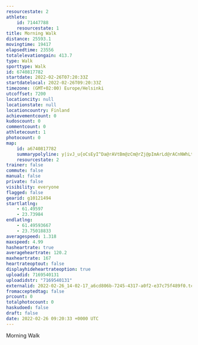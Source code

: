 ```yaml
---
resourcestate: 2
athlete:
    id: 71447788
    resourcestate: 1
title: Morning Walk
distance: 25593.1
movingtime: 19417
elapsedtime: 23556
totalelevationgain: 413.7
type: Walk
sporttype: Walk
id: 6740817782
startdate: 2022-02-26T07:20:33Z
startdatelocal: 2022-02-26T09:20:33Z
timezone: (GMT+02:00) Europe/Helsinki
utcoffset: 7200
locationcity: null
locationstate: null
locationcountry: Finland
achievementcount: 0
kudoscount: 0
commentcount: 0
athletecount: 1
photocount: 0
map:
    id: a6740817782
    summarypolyline: y|ivJ_u{oCsEyI^Da@rAVtBm@zCm@rZj@pImArLd@rACnNWhLt@pEFhTmAnQ_AtGyAzCA`AaBbBwCfGq@T_@b@FtBy@~@_GpMWnHlAvC~BnBFp@{DhJ?`BgJjReCvMvAbDcAxIo@bB@pGbCbMtBI^t@OtDJnDfA|CmBpFCdCmBpCk@nEB~OgAdEmGpGs@EmE}F}AzIY`FXtGSrDlB`DW`BfDrEVnA}M|Iq@zAhA~X@fDQrAuC|Bi@oFa@w@g@Py@fEoAuAAw@ClABiFqAoGmBH{@fFiBdZ{E|ZqBhIqAvLoC~E{@xDwGrRoD|GQxB_GrSQfIqApBVjE{AvGnCpOGlM`C~Cr@m@tAdEv@hHxErELpDTmA`FL`CqCdEk@Or@h@mAlDpCpAjCbEnPdBsDlAdEj@\rBiK~BmBPeEp@K~@}Al@d@JmAC`@jD~@v@fAb@bDv@~A@tElA~CFfHDg@\DlBlAgAvNs@pCDn@l@Dm@jMNzOrDtBtBg@t@qApCt@z@lHTfIjARX@n@|NdAfGl@d@jAaFfB{@~@zB~@j@xAhE`C|ApBpJtCRp@jAz@L`@jAV[j@pEf@dAv@JsAB@fH`@zCUfAeA|@BnEw@vAI|B`@JApBPCk@tGp@bDbA`@hAbEbBpBRdDbAx@@r@jAC?mAt@kAWOf@BlBdIjA`CnFyECgHwAyL_@ySz@eA`FuAtCt@lAeA|AsDhH|@TeIw@{HuAoC{@TEg@iAEeAyAa@oF{E~@mDqO]mG|@w@V`AWT@Cb@B]i@Q`AXMa@CCm@Z@h@~@s@a@`AmEsBu@k@{FgBiIKiE`AsJk@cIXuKf@{CbAmChAqBkA}JqDl@mD}AoB_DJeCf@O^_BYiTo@UAgGsAgRiAwIsA}BSeCxAyNFqCiAcBHy@i@oCg@x@oAy@mCaWgBo^~AqMRoJo@{EsDwLoB_Z?eHx@e@TcA]wF@qS}@iJPqEs@RKuEsCp@kCig@mBCG{Ng@cLgA_E_HqFO_BzBaFiAeEE{Jc@mAiCU_A_Dm@oHRiDbBmLGsAoAuBnCoM~FgQq@aBa@r@Ve@[sAcD{GE}@j@yAlA_@jEsMhDcFrCoHOoBr@aAyByG_EsF]yAzGcU`@NbDgKfF}HxAuGdB{XdA{Ff@e@GeA`CR|AmCbAuH`F}PjA}Hr@}TWcG[}AgJ{EoAiB^wBc@yB?yJa@mAG}E
    resourcestate: 2
trainer: false
commute: false
manual: false
private: false
visibility: everyone
flagged: false
gearid: g10121494
startlatlng:
    - 61.49597
    - 23.73984
endlatlng:
    - 61.49593667
    - 23.75018833
averagespeed: 1.318
maxspeed: 4.99
hasheartrate: true
averageheartrate: 120.2
maxheartrate: 167
heartrateoptout: false
displayhideheartrateoption: true
uploadid: 7169540131
uploadidstr: "7169540131"
externalid: 2022-02-26_14-02-17_a6cd806b-7245-4317-a0f2-e37c75f489f0.tcx
fromacceptedtag: false
prcount: 0
totalphotocount: 0
haskudoed: false
draft: false
date: 2022-02-26 09:20:33 +0000 UTC
---
```

Morning Walk